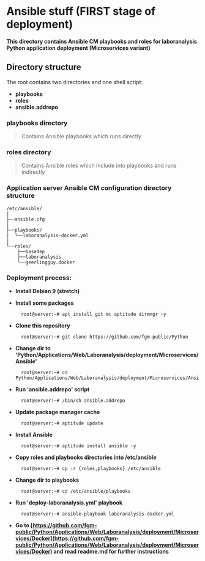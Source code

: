 # Ansible stuff (FIRST stage of deployment)
**This directory contains Ansible CM playbooks and roles for laboranalysis Python application deployment (Microservices variant)**

## Directory structure
The root contains two directories and one shell script: 

* **playbooks**
* **roles**
* **ansible.addrepo**

### playbooks directory
> Contains Ansible playbooks which runs directly

### roles directory
> Contains Ansible roles which include into playbooks and runs indirectly

### Application server Ansible CM configuration directory structure

    /etc/ansible/
    |
    ├──ansible.cfg
    |
    ├──playbooks/
    |  └──laboranalysis-docker.yml
    |
    └──roles/
        ├──basedep
        ├──laboranalysis
        └──geerlingguy.docker

### Deployment process:

* **Install Debian 9 (stretch)**

* **Install some packages**

        root@server:~# apt install git mc aptitude dirmngr -y

* **Clone this repository**

        root@server:~# git clone https://github.com/fgm-public/Python

* **Change dir to 'Python/Applications/Web/Laboranalysis/deployment/Microservices/Ansible'**

        root@server:~# cd Python/Applications/Web/Laboranalysis/deployment/Microservices/Ansible

* **Run 'ansible.addrepo' script**

        root@server:~# /bin/sh ansible.addrepo

* **Update package manager cache**

        root@server:~# aptitude update

* **Install Ansible**

        root@server:~# aptitude install ansible -y

* **Copy roles and playbooks directories into /etc/ansible**

        root@server:~# cp -r {roles,playbooks} /etc/ansible

* **Change dir to playbooks**

        root@server:~# cd /etc/ansible/playbooks

* **Run 'deploy-laboranalysis.yml' playbook**

        root@server:~# ansible-playbook laboranalysis-docker.yml

* **Go to [https://github.com/fgm-public/Python/Applications/Web/Laboranalysis/deployment/Microservices/Docker](https://github.com/fgm-public/Python/Applications/Web/Laboranalysis/deployment/Microservices/Docker) and read readme.md for further instructions**
